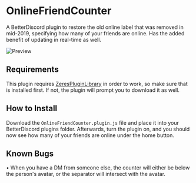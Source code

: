 # OnlineFriendCounter

A BetterDiscord plugin to restore the old online label that was removed in mid-2019, specifying how many of your friends are online. Has the added benefit of updating in real-time as well.

![Preview](https://user-images.githubusercontent.com/83364207/228078404-3b808c60-8778-4017-9e79-2a78dd7d36c7.png)

## Requirements

This plugin requires [ZeresPluginLibrary](https://github.com/rauenzi/BDPluginLibrary) in order to work, so make sure that is installed first. If not, the plugin will prompt you to download it as well.

## How to Install

Download the `OnlineFriendCounter.plugin.js` file and place it into your BetterDiscord plugins folder. Afterwards, turn the plugin on, and you should now see how many of your friends are online under the home button.

## Known Bugs

• When you have a DM from someone else, the counter will either be below the person's avatar, or the separator will intersect with the avatar.